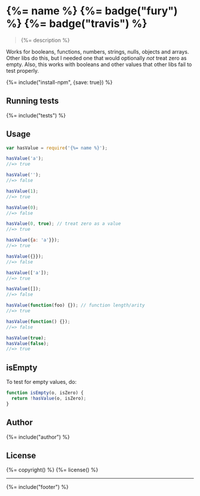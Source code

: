 # {%= name %} {%= badge("fury") %} {%= badge("travis") %}

> {%= description %}

Works for booleans, functions, numbers, strings, nulls, objects and arrays. Other libs do this, but I needed one that would optionally _not_ treat zero as empty. Also, this works with booleans and other values that other libs fail to test properly.

{%= include("install-npm", {save: true}) %}

## Running tests
{%= include("tests") %}

## Usage

```js
var hasValue = require('{%= name %}');

hasValue('a');
//=> true

hasValue('');
//=> false

hasValue(1);
//=> true

hasValue(0);
//=> false

hasValue(0, true); // treat zero as a value
//=> true

hasValue({a: 'a'}});
//=> true

hasValue({}});
//=> false

hasValue(['a']);
//=> true

hasValue([]);
//=> false

hasValue(function(foo) {}); // function length/arity
//=> true

hasValue(function() {});
//=> false

hasValue(true);
hasValue(false);
//=> true
```

## isEmpty

To test for empty values, do:

```js
function isEmpty(o, isZero) {
  return !hasValue(o, isZero);
}
```

## Author
{%= include("author") %}

## License
{%= copyright() %}
{%= license() %}

***

{%= include("footer") %}
